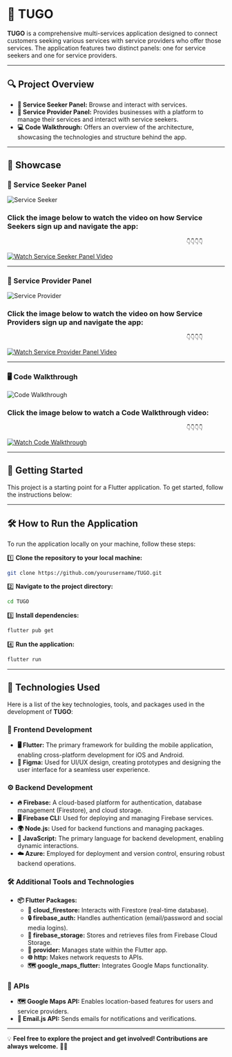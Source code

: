 # 🚀 TUGO  

**TUGO** is a comprehensive multi-services application designed to connect customers seeking various services with service providers who offer those services. The application features two distinct panels: one for service seekers and one for service providers.  

---

## 🔍 Project Overview  

- **🛒 Service Seeker Panel:** Browse and interact with services.  
- **🏢 Service Provider Panel:** Provides businesses with a platform to manage their services and interact with service seekers.  
- **💻 Code Walkthrough:** Offers an overview of the architecture, showcasing the technologies and structure behind the app.  

---

## 🎥 Showcase  

### 📱 Service Seeker Panel  
![Service Seeker](souwar/5.png)  

### **Click the image below to watch the video on how Service Seekers sign up and navigate the app:**  

                                                              👇👇👇👇  
[![Watch Service Seeker Panel Video](souwar/6.png)](https://youtu.be/tpi8tBRIeMQ)  

---

### 🏰 Service Provider Panel  
![Service Provider](souwar/3.png)  

### **Click the image below to watch the video on how Service Providers sign up and navigate the app:**  

                                                              👇👇👇👇  
[![Watch Service Provider Panel Video](souwar/4.png)](https://youtu.be/4s2hUrutMJw)  

---

### 🖥️ Code Walkthrough  
![Code Walkthrough](souwar/1.png)  

### **Click the image below to watch a Code Walkthrough video:**  

                                                              👇👇👇👇  
[![Watch Code Walkthrough](souwar/2.png)](https://youtu.be/DqihzdMTQgI)  

---

## 🚀 Getting Started  

This project is a starting point for a Flutter application. To get started, follow the instructions below:  

---

## 🛠️ How to Run the Application  

To run the application locally on your machine, follow these steps:  

1️⃣ **Clone the repository to your local machine:**  
   ```bash
   git clone https://github.com/yourusername/TUGO.git
   ```  

2️⃣ **Navigate to the project directory:**  
   ```bash
   cd TUGO
   ```  

3️⃣ **Install dependencies:**  
   ```bash
   flutter pub get
   ```  

4️⃣ **Run the application:**  
   ```bash
   flutter run
   ```  

---

## 🔧 Technologies Used  

Here is a list of the key technologies, tools, and packages used in the development of **TUGO**:  

### 🎨 Frontend Development  
- **🖥️ Flutter:** The primary framework for building the mobile application, enabling cross-platform development for iOS and Android.  
- **🎨 Figma:** Used for UI/UX design, creating prototypes and designing the user interface for a seamless user experience.  

### ⚙️ Backend Development  
- **🔥 Firebase:** A cloud-based platform for authentication, database management (Firestore), and cloud storage.  
- **🖥️ Firebase CLI:** Used for deploying and managing Firebase services.  
- **🌍 Node.js:** Used for backend functions and managing packages.  
- **📜 JavaScript:** The primary language for backend development, enabling dynamic interactions.  
- **☁️ Azure:** Employed for deployment and version control, ensuring robust backend operations.  

### 🛠️ Additional Tools and Technologies  
- **📦 Flutter Packages:**  
    - **📡 cloud_firestore:** Interacts with Firestore (real-time database).  
    - **🔒 firebase_auth:** Handles authentication (email/password and social media logins).  
    - **📂 firebase_storage:** Stores and retrieves files from Firebase Cloud Storage.  
    - **🔄 provider:** Manages state within the Flutter app.  
    - **🌐 http:** Makes network requests to APIs.  
    - **🗺️ google_maps_flutter:** Integrates Google Maps functionality.  

### 🔗 APIs  
- **🗺️ Google Maps API:** Enables location-based features for users and service providers.  
- **📧 Email.js API:** Sends emails for notifications and verifications.  

---

💡 **Feel free to explore the project and get involved! Contributions are always welcome.** 🚀🔥  
